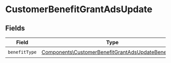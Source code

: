 # CustomerBenefitGrantAdsUpdate


## Fields

| Field                                                                                                                      | Type                                                                                                                       | Required                                                                                                                   | Description                                                                                                                |
| -------------------------------------------------------------------------------------------------------------------------- | -------------------------------------------------------------------------------------------------------------------------- | -------------------------------------------------------------------------------------------------------------------------- | -------------------------------------------------------------------------------------------------------------------------- |
| `benefitType`                                                                                                              | [Components\CustomerBenefitGrantAdsUpdateBenefitType](../../Models/Components/CustomerBenefitGrantAdsUpdateBenefitType.md) | :heavy_check_mark:                                                                                                         | N/A                                                                                                                        |